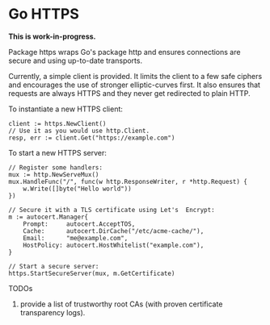 # Go HTTPS 

**This is work-in-progress.**

Package https wraps Go's package http and ensures connections are secure and
using up-to-date transports.

Currently, a simple client is provided. It limits the client to a few safe
ciphers and encourages the use of stronger elliptic-curves first. It also
ensures that requests are always HTTPS and they never get redirected to plain
HTTP.

To instantiate a new HTTPS client:

```
client := https.NewClient()
// Use it as you would use http.Client.
resp, err := client.Get("https://example.com")
```

To start a new HTTPS server:

```
// Register some handlers:
mux := http.NewServeMux()
mux.HandleFunc("/", func(w http.ResponseWriter, r *http.Request) {
    w.Write([]byte("Hello world"))
})

// Secure it with a TLS certificate using Let's  Encrypt:
m := autocert.Manager{
	Prompt:     autocert.AcceptTOS,
	Cache:      autocert.DirCache("/etc/acme-cache/"),
	Email:      "me@example.com",
	HostPolicy: autocert.HostWhitelist("example.com"),
}

// Start a secure server:
https.StartSecureServer(mux, m.GetCertificate)
```

TODOs

1. provide a list of trustworthy root CAs (with proven certificate transparency
logs).




